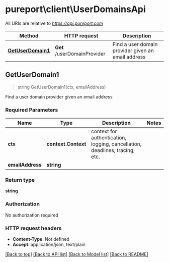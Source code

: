 # pureport\client\UserDomainsApi

All URIs are relative to *https://api.pureport.com*

Method | HTTP request | Description
------------- | ------------- | -------------
[**GetUserDomain1**](UserDomainsApi.md#GetUserDomain1) | **Get** /userDomainProvider | Find a user domain provider given an email address



## GetUserDomain1

> string GetUserDomain1(ctx, emailAddress)

Find a user domain provider given an email address

### Required Parameters


Name | Type | Description  | Notes
------------- | ------------- | ------------- | -------------
**ctx** | **context.Context** | context for authentication, logging, cancellation, deadlines, tracing, etc.
**emailAddress** | **string**|  | 

### Return type

**string**

### Authorization

No authorization required

### HTTP request headers

- **Content-Type**: Not defined
- **Accept**: application/json, text/plain

[[Back to top]](#) [[Back to API list]](../README.md#documentation-for-api-endpoints)
[[Back to Model list]](../README.md#documentation-for-models)
[[Back to README]](../README.md)

